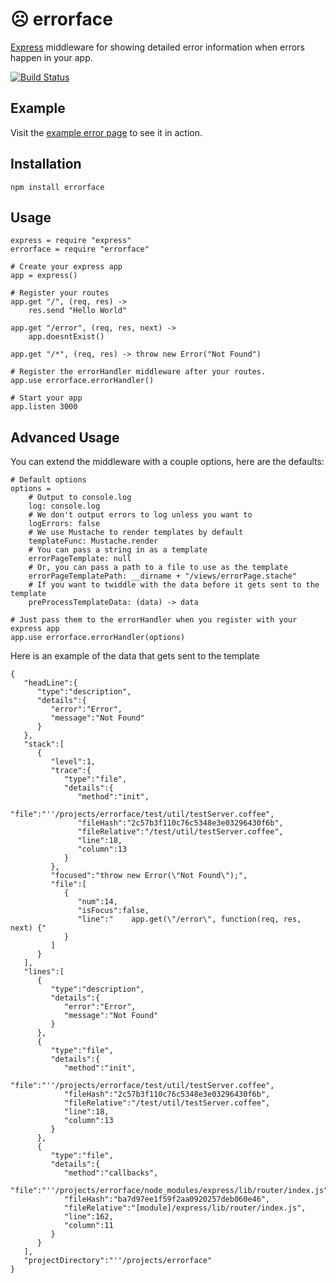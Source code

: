 &#9785; errorface
=================

[Express](http://expressjs.com) middleware for showing detailed error information when errors happen in your app.

[![Build Status](https://secure.travis-ci.org/jgable/errorface.png)](http://travis-ci.org/jgable/errorface)

## Example

Visit the [example error page](http://jgable.github.com/errorface/example.html) to see it in action.

## Installation

    npm install errorface

## Usage

    express = require "express"
    errorface = require "errorface"

    # Create your express app
    app = express()

    # Register your routes
    app.get "/", (req, res) ->
        res.send "Hello World"
    
    app.get "/error", (req, res, next) ->
        app.doesntExist()
    
    app.get "/*", (req, res) -> throw new Error("Not Found")
    
    # Register the errorHandler middleware after your routes.
    app.use errorface.errorHandler()

    # Start your app
    app.listen 3000

## Advanced Usage

You can extend the middleware with a couple options, here are the defaults:

    # Default options
    options =
        # Output to console.log
        log: console.log
        # We don't output errors to log unless you want to
        logErrors: false
        # We use Mustache to render templates by default
        templateFunc: Mustache.render
        # You can pass a string in as a template
        errorPageTemplate: null
        # Or, you can pass a path to a file to use as the template
        errorPageTemplatePath: __dirname + "/views/errorPage.stache"
        # If you want to twiddle with the data before it gets sent to the template
        preProcessTemplateData: (data) -> data

    # Just pass them to the errorHandler when you register with your express app
    app.use errorface.errorHandler(options)

Here is an example of the data that gets sent to the template

    {
       "headLine":{
          "type":"description",
          "details":{
             "error":"Error",
             "message":"Not Found"
          }
       },
       "stack":[
          {
             "level":1,
             "trace":{
                "type":"file",
                "details":{
                   "method":"init",
                   "file":"''/projects/errorface/test/util/testServer.coffee",
                   "fileHash":"2c57b3f110c76c5348e3e03296430f6b",
                   "fileRelative":"/test/util/testServer.coffee",
                   "line":18,
                   "column":13
                }
             },
             "focused":"throw new Error(\"Not Found\");",
             "file":[
                {
                   "num":14,
                   "isFocus":false,
                   "line":"    app.get(\"/error\", function(req, res, next) {"
                }
             ]
          }
       ],
       "lines":[
          {
             "type":"description",
             "details":{
                "error":"Error",
                "message":"Not Found"
             }
          },
          {
             "type":"file",
             "details":{
                "method":"init",
                "file":"''/projects/errorface/test/util/testServer.coffee",
                "fileHash":"2c57b3f110c76c5348e3e03296430f6b",
                "fileRelative":"/test/util/testServer.coffee",
                "line":18,
                "column":13
             }
          },
          {
             "type":"file",
             "details":{
                "method":"callbacks",
                "file":"''/projects/errorface/node_modules/express/lib/router/index.js",
                "fileHash":"ba7d97ee1f59f2aa0920257deb060e46",
                "fileRelative":"[module]/express/lib/router/index.js",
                "line":162,
                "column":11
             }
          }
       ],
       "projectDirectory":"''/projects/errorface"
    }